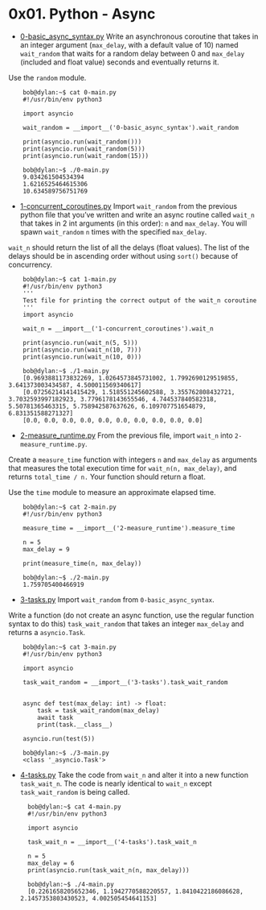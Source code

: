 # 0x01. Python - Async

* [0-basic_async_syntax.py](./0-basic_async_syntax.py)
Write an asynchronous coroutine that takes in an integer argument (`max_delay`, with a default value of 10) named `wait_random` that waits for a random delay between 0 and `max_delay` (included and float value) seconds and eventually returns it.

Use the `random` module.

        bob@dylan:~$ cat 0-main.py
        #!/usr/bin/env python3

        import asyncio

        wait_random = __import__('0-basic_async_syntax').wait_random

        print(asyncio.run(wait_random()))
        print(asyncio.run(wait_random(5)))
        print(asyncio.run(wait_random(15)))

        bob@dylan:~$ ./0-main.py
        9.034261504534394
        1.6216525464615306
        10.634589756751769

* [1-concurrent_coroutines.py](./1-concurrent_coroutines.py)
Import `wait_random` from the previous python file that you’ve written and write an async routine called `wait_n` that takes in 2 int arguments (in this order): `n` and `max_delay`. You will spawn `wait_random` `n` times with the specified `max_delay`.

`wait_n` should return the list of all the delays (float values). The list of the delays should be in ascending order without using `sort()` because of concurrency.

        bob@dylan:~$ cat 1-main.py
        #!/usr/bin/env python3
        '''
        Test file for printing the correct output of the wait_n coroutine
        '''
        import asyncio

        wait_n = __import__('1-concurrent_coroutines').wait_n

        print(asyncio.run(wait_n(5, 5)))
        print(asyncio.run(wait_n(10, 7)))
        print(asyncio.run(wait_n(10, 0)))

        bob@dylan:~$ ./1-main.py
        [0.9693881173832269, 1.0264573845731002, 1.7992690129519855, 3.641373003434587, 4.500011569340617]
        [0.07256214141415429, 1.518551245602588, 3.355762808432721, 3.7032593997182923, 3.7796178143655546, 4.744537840582318, 5.50781365463315, 5.758942587637626, 6.109707751654879, 6.831351588271327]
        [0.0, 0.0, 0.0, 0.0, 0.0, 0.0, 0.0, 0.0, 0.0, 0.0]

* [2-measure_runtime.py](./2-measure_runtime.py)
From the previous file, import `wait_n` into `2-measure_runtime.py`.

Create a `measure_time` function with integers `n` and `max_delay` as arguments that measures the total execution time for `wait_n(n, max_delay)`, and returns `total_time / n.` Your function should return a float.

Use the `time` module to measure an approximate elapsed time.

        bob@dylan:~$ cat 2-main.py
        #!/usr/bin/env python3

        measure_time = __import__('2-measure_runtime').measure_time

        n = 5
        max_delay = 9

        print(measure_time(n, max_delay))

        bob@dylan:~$ ./2-main.py
        1.759705400466919

* [3-tasks.py](./3-tasks.py)
Import `wait_random` from `0-basic_async_syntax`.

Write a function (do not create an async function, use the regular function syntax to do this) `task_wait_random` that takes an integer `max_delay` and returns a `asyncio.Task`.

        bob@dylan:~$ cat 3-main.py
        #!/usr/bin/env python3

        import asyncio

        task_wait_random = __import__('3-tasks').task_wait_random


        async def test(max_delay: int) -> float:
            task = task_wait_random(max_delay)
            await task
            print(task.__class__)

        asyncio.run(test(5))

        bob@dylan:~$ ./3-main.py
        <class '_asyncio.Task'>

* [4-tasks.py](./4-tasks.py)
Take the code from `wait_n` and alter it into a new function `task_wait_n`. The code is nearly identical to `wait_n` except `task_wait_random` is being called.

        bob@dylan:~$ cat 4-main.py
        #!/usr/bin/env python3

        import asyncio

        task_wait_n = __import__('4-tasks').task_wait_n

        n = 5
        max_delay = 6
        print(asyncio.run(task_wait_n(n, max_delay)))

        bob@dylan:~$ ./4-main.py
        [0.2261658205652346, 1.1942770588220557, 1.8410422186086628, 2.1457353803430523, 4.002505454641153]
